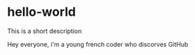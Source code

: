 # hello-world
This is a short description

Hey everyone,  i'm a young french coder who discorves GitHub
